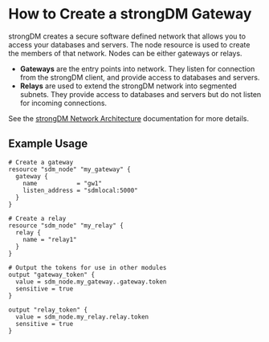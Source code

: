 # How to Create a strongDM Gateway

strongDM creates a secure software defined network that allows you to access your databases and servers. The node resource is used to create the members of that network. Nodes can be either gateways or relays.

- **Gateways** are the entry points into network. They listen for connection from the strongDM client, and provide access to databases and servers.
- **Relays** are used to extend the strongDM network into segmented subnets. They provide access to databases and servers but do not listen for incoming connections.

See the [strongDM Network Architecture](https://www.strongdm.com/docs/architecture/relays/) documentation for more details.


## Example Usage

```hcl
# Create a gateway
resource "sdm_node" "my_gateway" {
  gateway {
    name           = "gw1"
    listen_address = "sdmlocal:5000"
  }
}

# Create a relay
resource "sdm_node" "my_relay" {
  relay {
    name = "relay1"
  }
}

# Output the tokens for use in other modules
output "gateway_token" {
  value = sdm_node.my_gateway..gateway.token
  sensitive = true
}

output "relay_token" {
  value = sdm_node.my_relay.relay.token
  sensitive = true
}
```
